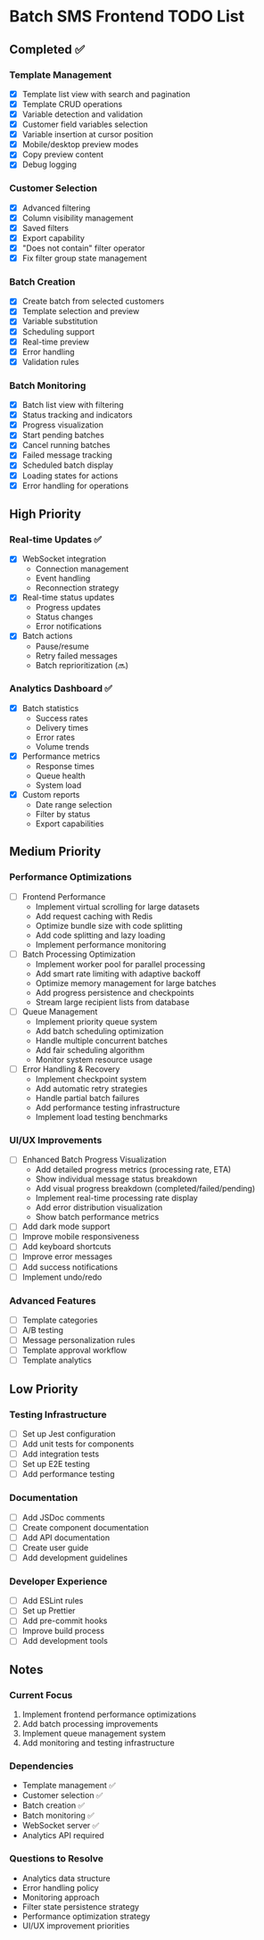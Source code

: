 # Batch SMS Frontend TODO List

## Completed ✅

### Template Management
- [x] Template list view with search and pagination
- [x] Template CRUD operations
- [x] Variable detection and validation
- [x] Customer field variables selection
- [x] Variable insertion at cursor position
- [x] Mobile/desktop preview modes
- [x] Copy preview content
- [x] Debug logging

### Customer Selection
- [x] Advanced filtering
- [x] Column visibility management
- [x] Saved filters
- [x] Export capability
- [x] "Does not contain" filter operator
- [x] Fix filter group state management

### Batch Creation
- [x] Create batch from selected customers
- [x] Template selection and preview
- [x] Variable substitution
- [x] Scheduling support
- [x] Real-time preview
- [x] Error handling
- [x] Validation rules

### Batch Monitoring
- [x] Batch list view with filtering
- [x] Status tracking and indicators
- [x] Progress visualization
- [x] Start pending batches
- [x] Cancel running batches
- [x] Failed message tracking
- [x] Scheduled batch display
- [x] Loading states for actions
- [x] Error handling for operations

## High Priority

### Real-time Updates ✅
- [x] WebSocket integration
  * Connection management
  * Event handling
  * Reconnection strategy
- [x] Real-time status updates
  * Progress updates
  * Status changes
  * Error notifications
- [x] Batch actions
  * Pause/resume
  * Retry failed messages
  * Batch reprioritization (🔜)

### Analytics Dashboard ✅
- [x] Batch statistics
  * Success rates
  * Delivery times
  * Error rates
  * Volume trends
- [x] Performance metrics
  * Response times
  * Queue health
  * System load
- [x] Custom reports
  * Date range selection
  * Filter by status
  * Export capabilities

## Medium Priority

### Performance Optimizations
- [ ] Frontend Performance
  * Implement virtual scrolling for large datasets
  * Add request caching with Redis
  * Optimize bundle size with code splitting
  * Add code splitting and lazy loading
  * Implement performance monitoring
- [ ] Batch Processing Optimization
  * Implement worker pool for parallel processing
  * Add smart rate limiting with adaptive backoff
  * Optimize memory management for large batches
  * Add progress persistence and checkpoints
  * Stream large recipient lists from database
- [ ] Queue Management
  * Implement priority queue system
  * Add batch scheduling optimization
  * Handle multiple concurrent batches
  * Add fair scheduling algorithm
  * Monitor system resource usage
- [ ] Error Handling & Recovery
  * Implement checkpoint system
  * Add automatic retry strategies
  * Handle partial batch failures
  * Add performance testing infrastructure
  * Implement load testing benchmarks

### UI/UX Improvements
- [ ] Enhanced Batch Progress Visualization
  * Add detailed progress metrics (processing rate, ETA)
  * Show individual message status breakdown
  * Add visual progress breakdown (completed/failed/pending)
  * Implement real-time processing rate display
  * Add error distribution visualization
  * Show batch performance metrics
- [ ] Add dark mode support
- [ ] Improve mobile responsiveness
- [ ] Add keyboard shortcuts
- [ ] Improve error messages
- [ ] Add success notifications
- [ ] Implement undo/redo

### Advanced Features
- [ ] Template categories
- [ ] A/B testing
- [ ] Message personalization rules
- [ ] Template approval workflow
- [ ] Template analytics

## Low Priority

### Testing Infrastructure
- [ ] Set up Jest configuration
- [ ] Add unit tests for components
- [ ] Add integration tests
- [ ] Set up E2E testing
- [ ] Add performance testing

### Documentation
- [ ] Add JSDoc comments
- [ ] Create component documentation
- [ ] Add API documentation
- [ ] Create user guide
- [ ] Add development guidelines

### Developer Experience
- [ ] Add ESLint rules
- [ ] Set up Prettier
- [ ] Add pre-commit hooks
- [ ] Improve build process
- [ ] Add development tools

## Notes

### Current Focus
1. Implement frontend performance optimizations
2. Add batch processing improvements
3. Implement queue management system
4. Add monitoring and testing infrastructure

### Dependencies
- Template management ✅
- Customer selection ✅
- Batch creation ✅
- Batch monitoring ✅
- WebSocket server ✅
- Analytics API required

### Questions to Resolve
- Analytics data structure
- Error handling policy
- Monitoring approach
- Filter state persistence strategy
- Performance optimization strategy
- UI/UX improvement priorities
